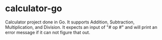 # calculator-go
Calculator project done in Go. It supports Addition, Subtraction, Multiplication, and Division. It expects an input of "# op #" and will print an error message if it can not figure that out.
